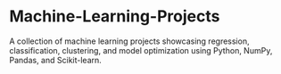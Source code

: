 # Machine-Learning-Projects
A collection of machine learning projects showcasing regression, classification, clustering, and model optimization using Python, NumPy, Pandas, and Scikit-learn.
